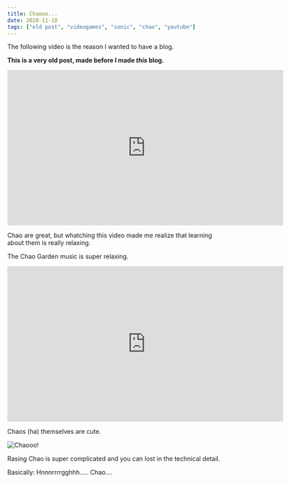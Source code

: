 ```yaml
---
title: Chaooo...
date: 2020-11-18
tags: ["old post", "videogames", "sonic", "chao", "youtube"]
---
```


The following video is the reason I wanted to have a blog.

**This is a very old post, made before I made _this_ blog.**

<iframe width="630" height="354" src="https://www.youtube.com/embed/nuGA2taKfmA" frameborder="0" allow="accelerometer; autoplay; clipboard-write; encrypted-media; gyroscope; picture-in-picture" allowfullscreen></iframe>

Chao are great, but whatching this video made me realize that learning about them is really relaxing.

The Chao Garden music is super relaxing.

<iframe width="630" height="354" src="https://www.youtube.com/embed/pvv0PTeEzHI" frameborder="0" allow="accelerometer; autoplay; clipboard-write; encrypted-media; gyroscope; picture-in-picture" allowfullscreen></iframe>

Chaos (ha) themselves are cute.

![Chaooo!](/pics/chao.png)

Rasing Chao is super complicated and you can lost in the technical detail.

Basically: Hnnnrrrrgghhh..... Chao....
